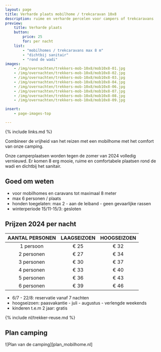 ```yaml
---
layout: page
title: Verharde plaats mobilhome / trekcaravan 10x8
description: ruime en verharde percelen voor campers of trekcaravans
preview:
    title: Verharde plaats
    button:
        price: 25
        for: per nacht
    list:
        - "mobilhomes / trekcaravans max 8 m"
        - "dichtbij sanitair"
        - "rond de wadi"
images:
    - /img/overnachten/trekkers-mob-10x8/mob10x8-01.jpg
    - /img/overnachten/trekkers-mob-10x8/mob10x8-02.jpg
    - /img/overnachten/trekkers-mob-10x8/mob10x8-03.jpg
    - /img/overnachten/trekkers-mob-10x8/mob10x8-04.jpg
    - /img/overnachten/trekkers-mob-10x8/mob10x8-06.jpg
    - /img/overnachten/trekkers-mob-10x8/mob10x8-07.jpg
    - /img/overnachten/trekkers-mob-10x8/mob10x8-08.jpg
    - /img/overnachten/trekkers-mob-10x8/mob10x8-09.jpg

insert:
    - page-images-top

---
```

{% include links.md %}

Combineer de vrijheid van het reizen met een mobilhome met het comfort van onze camping.

Onze camperplaatsen worden tegen de zomer van 2024 volledig vernieuwd. Er komen 8 erg mooie, ruime en comfortabele plaatsen rond de wadi en dichtbij het sanitair.

## Goed om weten

- voor mobilhomes en caravans tot maximaal 8 meter
- max 6 personen / plaats
- honden toegelaten: max 2 - aan de leiband - geen gevaarlijke rassen
- winterperiode 15/11-15/3: gesloten

## Prijzen 2024 per nacht

AANTAL PERSONEN | LAAGSEIZOEN | HOOGSEIZOEN      
:--------------:|:-----------:|:-----------:|
1 persoon       |€ 25         |€ 32
2 personen      |€ 27         |€ 34          
3 personen      |€ 30         |€ 37
4 personen      |€ 33         |€ 40    
5 personen      |€ 36         |€ 43
6 personen      |€ 39         |€ 46

* 6/7 - 22/8: reservatie vanaf 7 nachten
* hoogseizoen: paasvakantie - juli - augustus - verlengde weekends
* kinderen t.e.m 2 jaar: gratis

{% include nl/trekker-reuse.md %}


## Plan camping

![Plan van de camping][plan_mobilhome.nl]
